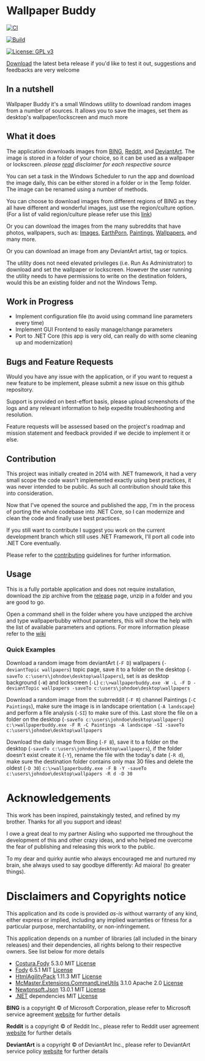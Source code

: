 # Wallpaper Buddy
[![CI](https://github.com/tommasodargenio/wallpaperbuddy/actions/workflows/NetFxCI.yml/badge.svg)](https://github.com/tommasodargenio/wallpaperbuddy/actions/workflows/NetFxCI.yml)

[![Build](https://github.com/tommasodargenio/wallpaperbuddy/actions/workflows/releasePipeline.yml/badge.svg?branch=1.0.0-beta.10)](https://github.com/tommasodargenio/wallpaperbuddy/actions/workflows/releasePipeline.yml)

[![License: GPL v3](https://img.shields.io/badge/License-GPLv3-blue.svg)](https://www.gnu.org/licenses/gpl-3.0)

[Download](https://github.com/tommasodargenio/wallpaperbuddy/releases) the latest beta release if you'd like to test it out, suggestions and feedbacks are very welcome

## In a nutshell
Wallpaper Buddy it's a small Windows utility to download random images from a number of sources. It allows you to save the images, set them as desktop's wallpaper/lockscreen and much more

## What it does
The application downloads images from [BING](https://www.bing.com), [Reddit](https://www.reddit.com), and [DeviantArt](https://www.deviantart.com). The image is stored in a folder of your choice, so it can be used as a wallpaper or lockscreen. _please [read](#-Disclaimers-and-Copyrights-notice) disclaimer for each respective source_

You can set a task in the Windows Scheduler to run the app and download the image daily, this can be either stored in a folder or in the Temp folder. The image can be renamed using a number of methods.

You can choose to download images from different regions of BING as they all have different and wonderful images, just use the region/culture option. (For a list of valid region/culture please refer use this [link](http://msdn.microsoft.com/en-us/library/ee825488%28v=cs.20%29.aspx))

Or you can download the images from the many subreddits that have photos, wallpapers, such as: [Images](https://www.reddit.com/r/Images/), [EarthPorn](https://www.reddit.com/r/EarthPorn/), [Paintings](https://www.reddit.com/r/Paintings/), [Wallpapers](https://www.reddit.com/r/wallpapers/), and many more.

Or you can download an image from any DeviantArt artist, tag or topics.

The utility does not need elevated privileges (i.e. Run As Administrator) to download and set the wallpaper or lockscreen. However the user running the utility needs to have permissions to write on the destination folders, would this be an existing folder and not the Windows Temp.

## Work in Progress
- Implement configuration file (to avoid using command line parameters every time)
- Implement GUI Frontend to easily manage/change parameters
- Port to .NET Core (this app is very old, can really do with some cleaning up and modernization)

## Bugs and Feature Requests

Would you have any issue with the application, or if you want to request a new feature to be implement, please submit a new issue on this github repository. 

Support is provided on best-effort basis, please upload screenshots of the logs and any relevant information to help expedite troubleshooting and resolution.

Feature requests will be assessed based on the project's roadmap and mission statement and feedback provided if we decide to implement it or else.

## Contribution

This project was initially created in 2014 with .NET framework, it had a very small scope the code wasn't implemented exactly using best practices, it was never intended to be public. As such all contribution should take this into consideration.

Now that I've opened the source and published the app, I'm in the process of porting the whole codebase into .NET Core, so I can modernize and clean the code and finally use best practices.

If you still want to contribute I suggest you work on the current development branch which still uses .NET Framework, I'll port all code into .NET Core eventually.

Please refer to the [contributing](docs/CONTRIBUTING.md) guidelines for further information.

## Usage
This is a fully portable application and does not require installation, download the zip archive from the [release](https://github.com/tommasodargenio/wallpaperbuddy/releases) page, unzip in a folder and you are good to go.

Open a command shell in the folder where you have unzipped the archive and type wallpaperbubby without parameters, this will show the help with the list of available parameters and options. For more information please refer to the [wiki](https://github.com/tommasodargenio/wallpaperbuddy/wiki)

### Quick Examples 

Download a random image from deviantArt (`-F D`) wallpapers (`-deviantTopic wallpapers`) topic page, save it to a folder on the desktop (`-saveTo c:\users\johndoe\desktop\wallpapers`), set is as desktop background (`-W`) and lockscreen (`-L`)
`c:\>wallpaperbuddy.exe -W -L -F D -deviantTopic wallpapers -saveTo c:\users\johndoe\desktop\wallpapers`

Download a random image from the subrreddit (`-F R`) channel Paintings (`-C Paintings`), make sure the image is in landscape orientation (`-A landscape`) and perform a file analysis (`-SI`) to make sure of this. Last store the file on a folder on the desktop (`-saveTo c:\users\johndoe\desktop\wallpapers`)
`c:\>wallpaperbuddy.exe -F R -C Paintings -A landscape -SI -saveTo c:\users\johndoe\desktop\wallpapers`

Download the daily image from Bing (`-F B`), save it to a folder on the desktop (`-saveTo c:\users\johndoe\desktop\wallpapers`), if the folder doesn't exist create it (`-Y`), rename the file with the today's date (`-R d`), make sure the destination folder contains only max 30 files and delete the oldest (`-D 30`)
`c:\>wallpaperbuddy.exe -F B -Y -saveTo c:\users\johndoe\desktop\wallpapers -R d -D 30`


# Acknowledgements

This work has been inspired, painstakingly tested, and refined by my brother. Thanks for all you support and ideas!

I owe a great deal to my partner Aisling who supported me throughout the development of this and other crazy ideas, and who helped me overcome the fear of publishing and releasing this work to the public.

To my dear and quirky auntie who always encouraged me and nurtured my brain, she always used to say goodbye differently: Ad maiora! (to greater things).


# Disclaimers and Copyrights notice
This application and its code is provided *as-is* without warranty of any kind, either express or implied, including any implied warranties or fitness for a particular purpose, merchantability, or non-infringement.

This application depends on a number of libraries (all included in the binary releases) and their dependencies, all rights belong to their respective owners. See list below for more details

- [Costura.Fody](https://github.com/Fody/Costura) 5.3.0 MIT [License](https://github.com/Fody/Costura/blob/master/LICENSE)
- [Fody](https://github.com/Fody/Fody) 6.5.1 MIT [License](https://github.com/Fody/Fody/blob/master/License.txt)
- [HtmlAgilityPack](https://html-agility-pack.net/) 1.11.3 MIT [License](https://github.com/zzzprojects/html-agility-pack/blob/master/LICENSE)
- [McMaster.Extensions.CommandLineUtils](https://github.com/natemcmaster/CommandLineUtils) 3.1.0 Apache 2.0 [License](https://github.com/natemcmaster/CommandLineUtils/blob/main/LICENSE.txt)
- [Newtonsoft.Json](https://www.newtonsoft.com/json) 13.0.1 MIT [License](https://github.com/JamesNK/Newtonsoft.Json/blob/master/LICENSE.md)
- [.NET](https://dotnet.microsoft.com/) dependencies MIT [License](https://github.com/dotnet/standard/blob/master/LICENSE.TXT)


**BING** is a copyright :copyright: of Microsoft Corporation, please refer to Microsoft service agreement [website](https://www.microsoft.com/en-gb/servicesagreement/) for further details

**Reddit** is a copyright :copyright: of Reddit Inc., please refer to Reddit user agreement [website](https://www.redditinc.com/policies/user-agreement) for further details

**DeviantArt** is a copyright :copyright: of DeviantArt Inc., please refer to DeviantArt service policy [website](https://www.deviantart.com/about/policy/service/) for further details

